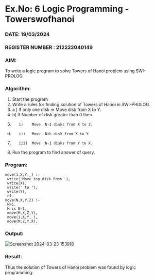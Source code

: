 # Ex.No: 6  Logic Programming - Towerswofhanoi   
### DATE: 19/03/2024                                                                           
### REGISTER NUMBER : 212222040149
### AIM: 
To  write  a logic program  to solve Towers of Hanoi problem  using SWI-PROLOG. 
### Algorithm:
1. Start the program
2.  Write a rules for finding solution of Towers of Hanoi in SWI-PROLOG.
3.  a )	If only one disk  => Move disk from X to Y.
4.  b)	If Number of disk greater than 0 then
5.        i)	Move  N-1 disks from X to Z.
6.        ii)	Move  Nth disk from X to Y
7.        iii)	Move  N-1 disks from Y to X.
8. Run the program  to find answer of  query.

### Program:
```
move(1,X,Y,_) :- 
 write('Move top disk from '), 
 write(X), 
 write(' to '), 
 write(Y), 
 nl. 
move(N,X,Y,Z) :- 
 N>1, 
 M is N-1, 
 move(M,X,Z,Y), 
 move(1,X,Y,_), 
 move(M,Z,Y,X).
```
### Output:

![Screenshot 2024-03-23 153918](https://github.com/santhakumar-M/AI_Lab_2023-24/assets/121998012/4523efe3-eaf5-40e1-87d8-497a8e58d323)


### Result:
Thus the solution of Towers of Hanoi problem was found by logic programming.
